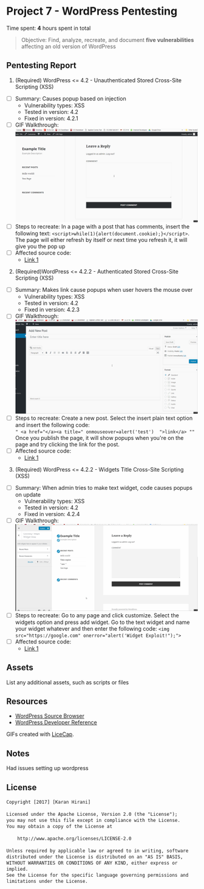 # Project 7 - WordPress Pentesting

Time spent: **4** hours spent in total

> Objective: Find, analyze, recreate, and document **five vulnerabilities** affecting an old version of WordPress

## Pentesting Report

1. (Required) WordPress <= 4.2 - Unauthenticated Stored Cross-Site Scripting (XSS)
  - [ ] Summary: Causes popup based on injection
    - Vulnerability types: XSS
    - Tested in version: 4.2
    - Fixed in version:  4.2.1
  - [ ] GIF Walkthrough: <img src="https://github.com/KaranHirani/Week-7-Project/blob/master/assignment7_1.gif?raw=true" alt="Girl in a jacket">
  - [ ] Steps to recreate: In a page with a post that has comments, insert the following text: 
  `<script>while(1){alert(document.cookie);}</script>`.  The page will either refresh by itself or next time you refresh it, it will give you the pop up
  - [ ] Affected source code:
    - [Link 1](https://compsecurityconcepts.wordpress.com/tag/cross-site-scripting/)
2. (Required)WordPress <= 4.2.2 - Authenticated Stored Cross-Site Scripting (XSS)
  - [ ] Summary: Makes link cause popups when user hovers the mouse over
    - Vulnerability types: XSS
    - Tested in version: 4.2
    - Fixed in version: 4.2.3
  - [ ] GIF Walkthrough: <img src="https://github.com/KaranHirani/Week-7-Project/blob/master/assignment7_2.gif?raw=true" alt="Girl in a jacket">
  - [ ] Steps to recreate: Create a new post. Select the insert plain text option and insert the following code:  
  `" <a href="</a><a title=" onmouseover=alert('test')  ">link</a> "" `
Once you publish the page, it will show popups when you're on the page and try clicking the link for the post.
  - [ ] Affected source code:
    - [Link 1](https://github.com/WordPress/WordPress/blob/master/wp-includes/shortcodes.php)
3. (Required) WordPress <= 4.2.2 - Widgets Title Cross-Site Scripting (XSS)
  - [ ] Summary: When admin tries to make text widget, code causes popups on update
    - Vulnerability types: XSS
    - Tested in version: 4.2
    - Fixed in version: 4.2.4
  - [ ] GIF Walkthrough:  <img src="https://github.com/KaranHirani/Week-7-Project/blob/master/assignment7_3.gif?raw=true" alt="Girl in a jacket">
  - [ ] Steps to recreate: Go to any page and click customize.  Select the widgets option and press add widget.  Go to the text widget and name your widget whatever and then enter the following code: `<img src="https://google.com" onerror="alert('Widget Exploit!");">`
  - [ ] Affected source code:
    - [Link 1](https://core.trac.wordpress.org/browser/trunk/src/wp-admin/customize.php)


## Assets

List any additional assets, such as scripts or files

## Resources

- [WordPress Source Browser](https://core.trac.wordpress.org/browser/)
- [WordPress Developer Reference](https://developer.wordpress.org/reference/)

GIFs created with [LiceCap](http://www.cockos.com/licecap/).

## Notes

Had issues setting up wordpress

## License

    Copyright [2017] [Karan Hirani]

    Licensed under the Apache License, Version 2.0 (the "License");
    you may not use this file except in compliance with the License.
    You may obtain a copy of the License at

        http://www.apache.org/licenses/LICENSE-2.0

    Unless required by applicable law or agreed to in writing, software
    distributed under the License is distributed on an "AS IS" BASIS,
    WITHOUT WARRANTIES OR CONDITIONS OF ANY KIND, either express or implied.
    See the License for the specific language governing permissions and
    limitations under the License.
